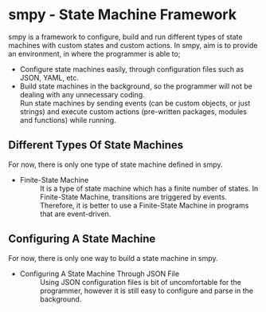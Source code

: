 <h1>smpy - State Machine Framework</h1>

<div>
    <p>smpy is a framework to configure, build and run different types of state machines with custom states and custom actions. In smpy, aim is to provide an environment, in where the programmer is able to;</p>
    <ul>
      <li>Configure state machines easily, through configuration files such as JSON, YAML, etc.</li>
      <li>Build state machines in the background, so the programmer will not be dealing with any unnecessary coding.</li
      <li>Run state machines by sending events (can be custom objects, or just strings) and execute custom actions (pre-written packages, modules and functions) while running.</li>
    </ul>
    <div>
        <h2>Different Types Of State Machines</h2>
        <p>For now, there is only one type of state machine defined in smpy.</p>
        <ul>
            <li>
                <dt>Finite-State Machine</dt>
                <dd>It is a type of state machine which has a finite number of states. In Finite-State Machine, transitions are triggered by events. Therefore, it is better to use a Finite-State Machine in programs that are event-driven.
            </li>
        </ul>
    </div>
    <div>
        <h2>Configuring A State Machine</h2>
        <p>For now, there is only one way to build a state machine in smpy.</p>
        <ul>
            <li>
                <dt>Configuring A State Machine Through JSON File</dt>
                <dd>Using JSON configuration files is bit of uncomfortable for the programmer, however it is still easy to configure and parse in the background.</dd>
            </li>
        </ul>
    </div>
</div>

